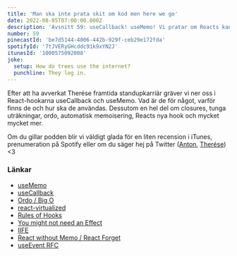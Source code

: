 ```yaml
---
title: 'Man ska inte prata skit om kod men here we go'
date: 2022-08-05T07:00:00.000Z
description: 'Avsnitt 59: useCallback! useMemo! Vi pratar om Reacts kanske mest missförstådda hooks. Vad de är, varför de finns och några exempel på hur de ska användas.'
number: 59
pinecastId: 'be7d5144-4006-442b-929f-ceb29e172fda'
spotifyId: '7tJVERyGHcddc91k9xYN2J'
itunesId: '1000575092008'
joke:
  setup: How do trees use the internet?
  punchline: They log in.
---
```


Efter att ha avverkat Therése framtida standupkarriär gräver vi ner oss i React-hookarna useCallback och useMemo. Vad är de för något, varför finns de och hur ska de användas. Dessutom en hel del om closures, tunga uträkningar, ordo, automatisk memoisering, Reacts nya hook och mycket mycket mer.

Om du gillar podden blir vi väldigt glada för en liten recension i iTunes, prenumeration på Spotify eller om du säger hej på Twitter ([Anton](https://twitter.com/Awnton), [Therése](https://twitter.com/tkomstadius)) &lt;3

### Länkar

- [useMemo](https://reactjs.org/docs/hooks-reference.html#usememo)
- [useCallback](https://reactjs.org/docs/hooks-reference.html#usecallback)
- [Ordo / Big O](https://sv.wikipedia.org/wiki/Ordo)
- [react-virtualized](https://github.com/bvaughn/react-virtualized)
- [Rules of Hooks](https://reactjs.org/docs/hooks-rules.html)
- [You might not need an Effect](https://beta.reactjs.org/learn/you-might-not-need-an-effect)
- [IIFE](https://developer.mozilla.org/en-US/docs/Glossary/IIFE)
- [React without Memo / React Forget](https://www.youtube.com/watch?v=lGEMwh32soc)
- [useEvent RFC](https://github.com/reactjs/rfcs/pull/220)
